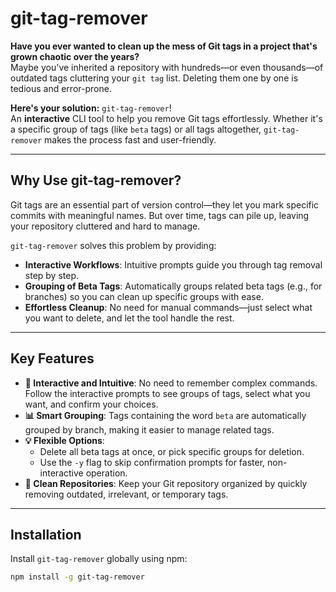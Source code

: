# **git-tag-remover**

**Have you ever wanted to clean up the mess of Git tags in a project that's grown chaotic over the years?**  
Maybe you've inherited a repository with hundreds—or even thousands—of outdated tags cluttering your `git tag` list. Deleting them one by one is tedious and error-prone.

**Here's your solution:** `git-tag-remover`!  
An **interactive** CLI tool to help you remove Git tags effortlessly. Whether it's a specific group of tags (like `beta` tags) or all tags altogether, `git-tag-remover` makes the process fast and user-friendly.

---

## **Why Use git-tag-remover?**

Git tags are an essential part of version control—they let you mark specific commits with meaningful names. But over time, tags can pile up, leaving your repository cluttered and hard to manage.

`git-tag-remover` solves this problem by providing:

- **Interactive Workflows**: Intuitive prompts guide you through tag removal step by step.
- **Grouping of Beta Tags**: Automatically groups related beta tags (e.g., for branches) so you can clean up specific groups with ease.
- **Effortless Cleanup**: No need for manual commands—just select what you want to delete, and let the tool handle the rest.

---

## **Key Features**

- **🚀 Interactive and Intuitive**: No need to remember complex commands. Follow the interactive prompts to see groups of tags, select what you want, and confirm your choices.
- **📊 Smart Grouping**: Tags containing the word `beta` are automatically grouped by branch, making it easier to manage related tags.
- **💡 Flexible Options**:
  - Delete all beta tags at once, or pick specific groups for deletion.
  - Use the `-y` flag to skip confirmation prompts for faster, non-interactive operation.
- **🧹 Clean Repositories**: Keep your Git repository organized by quickly removing outdated, irrelevant, or temporary tags.

---

## **Installation**

Install `git-tag-remover` globally using npm:

```bash
npm install -g git-tag-remover
```

